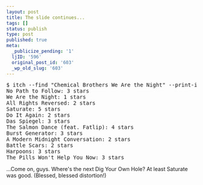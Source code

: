 ```yaml
---
layout: post
title: The slide continues...
tags: []
status: publish
type: post
published: true
meta:
  _publicize_pending: '1'
  ljID: '596'
  original_post_id: '603'
  _wp_old_slug: '603'
---
```


<pre>
$ itch --find "Chemical Brothers We Are the Night" --print-info "%n: %r stars"
No Path to Follow: 3 stars
We Are the Night: 1 stars
All Rights Reversed: 2 stars
Saturate: 5 stars
Do It Again: 2 stars
Das Spiegel: 3 stars
The Salmon Dance (feat. Fatlip): 4 stars
Burst Generator: 3 stars
A Modern Midnight Conversation: 2 stars
Battle Scars: 2 stars
Harpoons: 3 stars
The Pills Won't Help You Now: 3 stars</pre>

...Come on, guys.  Where's the next Dig Your Own Hole?  At least Saturate was good.  (Blessed, blessed distortion!)
